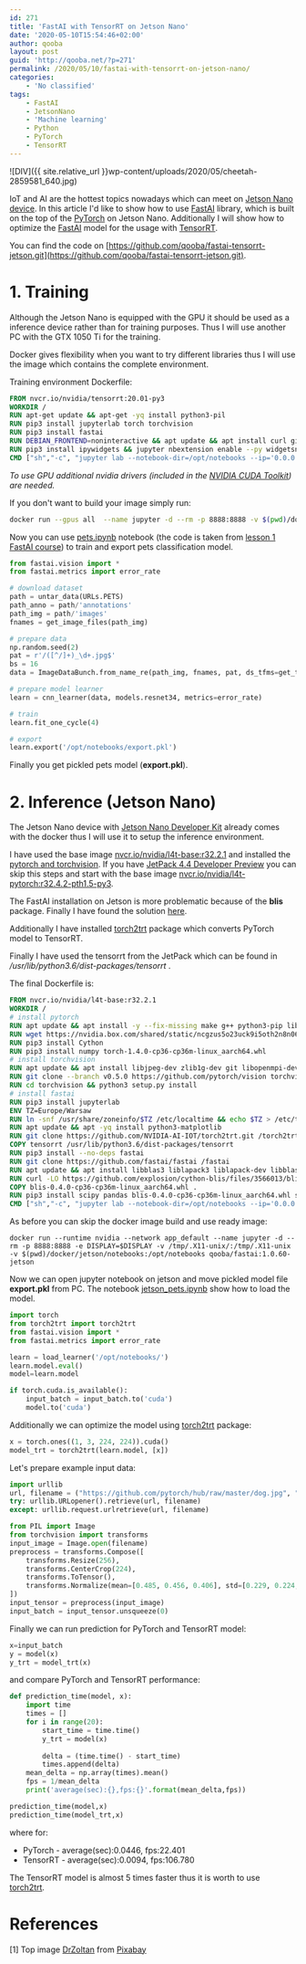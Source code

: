 ```yaml
---
id: 271
title: 'FastAI with TensorRT on Jetson Nano'
date: '2020-05-10T15:54:46+02:00'
author: qooba
layout: post
guid: 'http://qooba.net/?p=271'
permalink: /2020/05/10/fastai-with-tensorrt-on-jetson-nano/
categories:
    - 'No classified'
tags:
    - FastAI
    - JetsonNano
    - 'Machine learning'
    - Python
    - PyTorch
    - TensorRT
---
```


![DIV]({{ site.relative_url }}wp-content/uploads/2020/05/cheetah-2859581_640.jpg)

IoT and AI are the hottest topics nowadays which can meet on [Jetson Nano device](https://www.nvidia.com/pl-pl/autonomous-machines/embedded-systems/jetson-nano/). 
In this article I'd like to show how to use [FastAI](https://www.fast.ai/) library, which is built on the top of the [PyTorch](https://pytorch.org/) on Jetson Nano. Additionally I will show how to optimize the [FastAI](https://www.fast.ai/) model for the usage with [TensorRT](https://developer.nvidia.com/tensorrt).

You can find the code on [https://github.com/qooba/fastai-tensorrt-jetson.git](https://github.com/qooba/fastai-tensorrt-jetson.git).

# 1. Training

Although the Jetson Nano is equipped with the GPU it should be used as a inference device rather than for training purposes. Thus I will use another PC with the GTX 1050 Ti for the training.

Docker gives flexibility when you want to try different libraries thus I will use the image which contains the complete environment.

Training environment Dockerfile:
``` Dockerfile
FROM nvcr.io/nvidia/tensorrt:20.01-py3
WORKDIR /
RUN apt-get update && apt-get -yq install python3-pil
RUN pip3 install jupyterlab torch torchvision
RUN pip3 install fastai
RUN DEBIAN_FRONTEND=noninteractive && apt update && apt install curl git cmake ack g++ tmux -yq
RUN pip3 install ipywidgets && jupyter nbextension enable --py widgetsnbextension
CMD ["sh","-c", "jupyter lab --notebook-dir=/opt/notebooks --ip='0.0.0.0' --port=8888 --no-browser --allow-root --NotebookApp.password='' --NotebookApp.token=''"]
```

*To use GPU additional nvidia drivers (included in the [NVIDIA CUDA Toolkit](https://developer.nvidia.com/cuda-downloads)) are needed.*

If you don't want to build your image simply run:
``` bash
docker run --gpus all  --name jupyter -d --rm -p 8888:8888 -v $(pwd)/docker/gpu/notebooks:/opt/notebooks qooba/fastai:1.0.60-gpu
```

Now you can use [pets.ipynb](https://github.com/qooba/fastai-tensorrt-jetson/blob/master/docker/gpu/notebooks/pets.ipynb) notebook (the code is taken from [lesson 1 FastAI course](https://course.fast.ai/)) to train and export pets classification model.

``` python
from fastai.vision import *
from fastai.metrics import error_rate

# download dataset
path = untar_data(URLs.PETS)
path_anno = path/'annotations'
path_img = path/'images'
fnames = get_image_files(path_img)

# prepare data 
np.random.seed(2)
pat = r'/([^/]+)_\d+.jpg$'
bs = 16
data = ImageDataBunch.from_name_re(path_img, fnames, pat, ds_tfms=get_transforms(), size=224, bs=bs).normalize(imagenet_stats)

# prepare model learner
learn = cnn_learner(data, models.resnet34, metrics=error_rate)

# train 
learn.fit_one_cycle(4)

# export
learn.export('/opt/notebooks/export.pkl')
```

Finally you get pickled pets model (**export.pkl**). 

# 2. Inference (Jetson Nano)

The Jetson Nano device with [Jetson Nano Developer Kit](https://developer.nvidia.com/embedded/learn/get-started-jetson-nano-devkit) already comes with the docker thus I will use it to setup the inference environment.

I have used the base image [nvcr.io/nvidia/l4t-base:r32.2.1](https://ngc.nvidia.com/catalog/containers/nvidia:l4t-base) and installed the [pytorch and torchvision](https://forums.developer.nvidia.com/t/pytorch-for-jetson-nano-version-1-5-0-now-available/72048).
If you have [JetPack 4.4 Developer Preview](https://developer.nvidia.com/embedded/jetpack) you can skip this steps and start with the base image [nvcr.io/nvidia/l4t-pytorch:r32.4.2-pth1.5-py3](https://ngc.nvidia.com/catalog/containers/nvidia:l4t-pytorch).

The FastAI installation on Jetson is more problematic because of the **blis** package. Finally I have found the solution [here](https://github.com/explosion/cython-blis/issues/9). 

Additionally I have installed [torch2trt](https://github.com/NVIDIA-AI-IOT/torch2trt.git) package which converts PyTorch model to TensorRT. 

Finally I have used the tensorrt from the JetPack which can be found in
*/usr/lib/python3.6/dist-packages/tensorrt* .

The final Dockerfile is:
``` Dockerfile
FROM nvcr.io/nvidia/l4t-base:r32.2.1
WORKDIR /
# install pytorch 
RUN apt update && apt install -y --fix-missing make g++ python3-pip libopenblas-base
RUN wget https://nvidia.box.com/shared/static/ncgzus5o23uck9i5oth2n8n06k340l6k.whl -O torch-1.4.0-cp36-cp36m-linux_aarch64.whl
RUN pip3 install Cython
RUN pip3 install numpy torch-1.4.0-cp36-cp36m-linux_aarch64.whl
# install torchvision
RUN apt update && apt install libjpeg-dev zlib1g-dev git libopenmpi-dev openmpi-bin -yq
RUN git clone --branch v0.5.0 https://github.com/pytorch/vision torchvision
RUN cd torchvision && python3 setup.py install
# install fastai
RUN pip3 install jupyterlab
ENV TZ=Europe/Warsaw
RUN ln -snf /usr/share/zoneinfo/$TZ /etc/localtime && echo $TZ > /etc/timezone && apt update && apt -yq install npm nodejs python3-pil python3-opencv
RUN apt update && apt -yq install python3-matplotlib
RUN git clone https://github.com/NVIDIA-AI-IOT/torch2trt.git /torch2trt && mv /torch2trt/torch2trt /usr/local/lib/python3.6/dist-packages && rm -r /torch2trt
COPY tensorrt /usr/lib/python3.6/dist-packages/tensorrt
RUN pip3 install --no-deps fastai
RUN git clone https://github.com/fastai/fastai /fastai
RUN apt update && apt install libblas3 liblapack3 liblapack-dev libblas-dev gfortran -yq
RUN curl -LO https://github.com/explosion/cython-blis/files/3566013/blis-0.4.0-cp36-cp36m-linux_aarch64.whl.zip && unzip blis-0.4.0-cp36-cp36m-linux_aarch64.whl.zip && rm blis-0.4.0-cp36-cp36m-linux_aarch64.whl.zip
COPY blis-0.4.0-cp36-cp36m-linux_aarch64.whl .
RUN pip3 install scipy pandas blis-0.4.0-cp36-cp36m-linux_aarch64.whl spacy fastai scikit-learn
CMD ["sh","-c", "jupyter lab --notebook-dir=/opt/notebooks --ip='0.0.0.0' --port=8888 --no-browser --allow-root --NotebookApp.password='' --NotebookApp.token=''"]
```

As before you can skip the docker image build and use ready image:
```
docker run --runtime nvidia --network app_default --name jupyter -d --rm -p 8888:8888 -e DISPLAY=$DISPLAY -v /tmp/.X11-unix/:/tmp/.X11-unix -v $(pwd)/docker/jetson/notebooks:/opt/notebooks qooba/fastai:1.0.60-jetson
```

Now we can open jupyter notebook on jetson and move pickled model file **export.pkl** from PC. 
The notebook [jetson_pets.ipynb](https://github.com/qooba/fastai-tensorrt-jetson/blob/master/docker/jetson/notebooks/jetson_pets.ipynb) show how to load the model. 

``` python
import torch
from torch2trt import torch2trt
from fastai.vision import *
from fastai.metrics import error_rate

learn = load_learner('/opt/notebooks/')
learn.model.eval()
model=learn.model

if torch.cuda.is_available():
    input_batch = input_batch.to('cuda')
    model.to('cuda')
```

Additionally we can optimize the model using [torch2trt](https://github.com/NVIDIA-AI-IOT/torch2trt) package:

``` python
x = torch.ones((1, 3, 224, 224)).cuda()
model_trt = torch2trt(learn.model, [x])
```

Let's prepare example input data:
``` python
import urllib
url, filename = ("https://github.com/pytorch/hub/raw/master/dog.jpg", "dog.jpg")
try: urllib.URLopener().retrieve(url, filename)
except: urllib.request.urlretrieve(url, filename)

from PIL import Image
from torchvision import transforms
input_image = Image.open(filename)
preprocess = transforms.Compose([
    transforms.Resize(256),
    transforms.CenterCrop(224),
    transforms.ToTensor(),
    transforms.Normalize(mean=[0.485, 0.456, 0.406], std=[0.229, 0.224, 0.225]),
])
input_tensor = preprocess(input_image)
input_batch = input_tensor.unsqueeze(0)
```

Finally we can run prediction for PyTorch and TensorRT model:
``` python
x=input_batch
y = model(x)
y_trt = model_trt(x)
```

and compare PyTorch and TensorRT performance:
``` python
def prediction_time(model, x):
    import time
    times = []
    for i in range(20):
        start_time = time.time()
        y_trt = model(x)
    
        delta = (time.time() - start_time)
        times.append(delta)
    mean_delta = np.array(times).mean()
    fps = 1/mean_delta
    print('average(sec):{},fps:{}'.format(mean_delta,fps))

prediction_time(model,x)
prediction_time(model_trt,x)
```

where for:
* PyTorch - average(sec):0.0446, fps:22.401
* TensorRT - average(sec):0.0094, fps:106.780

The TensorRT model is almost 5 times faster thus it is worth to use [torch2trt](https://github.com/NVIDIA-AI-IOT/torch2trt). 

# References

[1] Top image  <a href="https://pixabay.com/pl/users/DrZoltan-6737770/?utm_source=link-attribution&amp;utm_medium=referral&amp;utm_campaign=image&amp;utm_content=2859581"> DrZoltan</a> from <a href="https://pixabay.com/pl/?utm_source=link-attribution&amp;utm_medium=referral&amp;utm_campaign=image&amp;utm_content=2859581"> Pixabay</a>
 